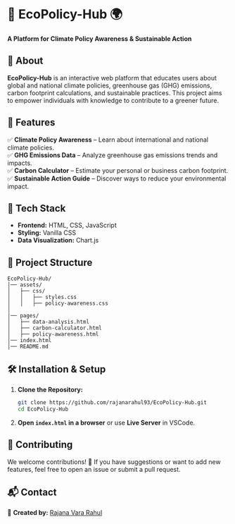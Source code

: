 # 🌿 EcoPolicy-Hub 🌍  
**A Platform for Climate Policy Awareness & Sustainable Action**  

## 📌 About  
**EcoPolicy-Hub** is an interactive web platform that educates users about global and national climate policies, greenhouse gas (GHG) emissions, carbon footprint calculations, and sustainable practices. This project aims to empower individuals with knowledge to contribute to a greener future.  

## 🚀 Features  
✅ **Climate Policy Awareness** – Learn about international and national climate policies.  
✅ **GHG Emissions Data** – Analyze greenhouse gas emissions trends and impacts.  
✅ **Carbon Calculator** – Estimate your personal or business carbon footprint.  
✅ **Sustainable Action Guide** – Discover ways to reduce your environmental impact.  

## 🎯 Tech Stack  
- **Frontend:** HTML, CSS, JavaScript  
- **Styling:**  Vanilla CSS 
- **Data Visualization:** Chart.js   

## 📂 Project Structure  
```
EcoPolicy-Hub/
│── assets/
│   ├── css/
│   │   ├── styles.css
│   │   ├── policy-awareness.css
│ 
│── pages/
│   ├── data-analysis.html
│   ├── carbon-calculator.html
│   ├── policy-awareness.html
│── index.html
│── README.md
```
  
## 🛠️ Installation & Setup  
1. **Clone the Repository:**  
   ```sh
   git clone https://github.com/rajanarahul93/EcoPolicy-Hub.git
   cd EcoPolicy-Hub
   ```  
2. **Open `index.html` in a browser** or use **Live Server** in VSCode.  

## 📌 Contributing  
We welcome contributions! 🎉 If you have suggestions or want to add new features, feel free to open an issue or submit a pull request.  


## 📬 Contact  
💬 **Created by:** [Rajana Vara Rahul](https://github.com/rajanarahul93)  
